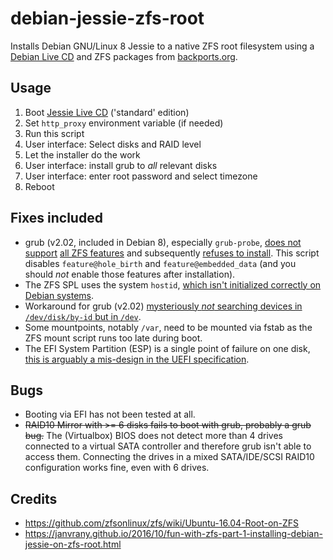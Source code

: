 # debian-jessie-zfs-root
Installs Debian GNU/Linux 8 Jessie to a native ZFS root filesystem using a [Debian Live CD](https://www.debian.org/CD/live/) and ZFS packages from [backports.org](https://backports.debian.org/).

## Usage

1. Boot [Jessie Live CD](https://www.debian.org/CD/live/) ('standard' edition)
1. Set `http_proxy` environment variable (if needed)
1. Run this script
1. User interface: Select disks and RAID level
1. Let the installer do the work
1. User interface: install grub to *all* relevant disks
1. User interface: enter root password and select timezone
1. Reboot

## Fixes included

* grub (v2.02, included in Debian 8), especially `grub-probe`, [does not support](https://github.com/zfsonlinux/grub/issues/19) [all ZFS features](http://savannah.gnu.org/bugs/?42861) and subsequently [refuses to install](https://bugs.launchpad.net/ubuntu/+source/grub2/+bug/1451476). This script disables `feature@hole_birth` and `feature@embedded_data` (and you should _not_ enable those features after installation).
* The ZFS SPL uses the system `hostid`, [which isn't initialized correctly on Debian systems](https://bugs.debian.org/cgi-bin/bugreport.cgi?bug=595790).
* Workaround for grub (v2.02) [mysteriously _not_ searching devices in `/dev/disk/by-id` but in `/dev`](https://github.com/zfsonlinux/grub/issues/5).
* Some mountpoints, notably `/var`, need to be mounted via fstab as the ZFS mount script runs too late during boot.
* The EFI System Partition (ESP) is a single point of failure on one disk, [this is arguably a mis-design in the UEFI specification](https://wiki.debian.org/UEFI#RAID_for_the_EFI_System_Partition).

## Bugs

* Booting via EFI has not been tested at all.
* ~~RAID10 Mirror with >= 6 disks fails to boot with grub, probably a grub bug.~~ The (Virtualbox) BIOS does not detect more than 4 drives connected to a virtual SATA controller and therefore grub isn't able to access them. Connecting the drives in a mixed SATA/IDE/SCSI RAID10 configuration works fine, even with 6 drives.

## Credits

* https://github.com/zfsonlinux/zfs/wiki/Ubuntu-16.04-Root-on-ZFS
* https://janvrany.github.io/2016/10/fun-with-zfs-part-1-installing-debian-jessie-on-zfs-root.html

